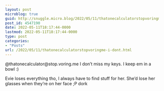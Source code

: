 ```yaml
---
layout: post
microblog: true
guid: http://snuggle.micro.blog/2022/05/11/thatonecalculatorstopvoringme-i-dont.html
post_id: 4547190
date: 2022-05-11T18:17:44-0000
lastmod: 2022-05-11T18:17:44-0000
type: post
categories:
- "Posts"
url: /2022/05/11/thatonecalculatorstopvoringme-i-dont.html
---
```

<p>@thatonecalculator@stop.voring.me I don’t miss my keys. I keep em in a bowl :)</p><p>Evie loses everything tho, I always have to find stuff for her. She’d lose her glasses when they’re on her face ;P dork</p>
